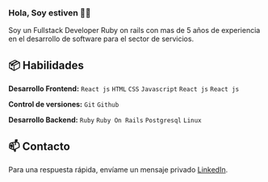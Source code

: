 ### Hola, Soy estiven 👋🏽  

Soy un Fullstack Developer Ruby on rails con mas de 5 años de experiencia en el desarrollo de software para el sector de servicios.
 
## 📦 Habilidades

**Desarrollo Frontend:** `React js` `HTML` `CSS` `Javascript` `React js` `React js`
 
**Control de versiones:** `Git` `Github`

**Desarrollo Backend:** `Ruby` `Ruby On Rails` `Postgresql` `Linux` 


## 📫 Contacto

Para una respuesta rápida, envíame un mensaje privado [LinkedIn](https://www.linkedin.com/in/estiven-salazar-897ab41a9/). 
